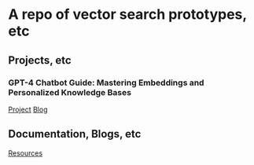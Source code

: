 # A repo of vector search prototypes, etc

## Projects, etc

### GPT-4 Chatbot Guide: Mastering Embeddings and Personalized Knowledge Bases

[Project](/tools/legislation_knowledge_base/)
[Blog](https://medium.com/codex/gpt-4-chatbot-guide-mastering-embeddings-and-personalized-knowledge-bases-f58290e81cf4)

## Documentation, Blogs, etc

[Resources](/documents/RESOURCES.md)
